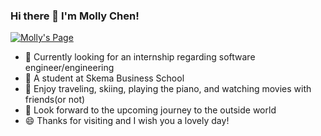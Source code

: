 ### Hi there 👋 I'm Molly Chen!

[![Molly's Page](https://img.shields.io/badge/dynamic/json?logo=github&label=GitHub&labelColor=495867&color=495867)](https://siichen.github.io/Personal-Page/Si's%20Page.html)



- 🔭 Currently looking for an internship regarding software engineer/engineering
- 🌱 A student at Skema Business School
- 👯 Enjoy traveling, skiing, playing the piano, and watching movies with friends(or not)
- 💬 Look forward to the upcoming journey to the outside world
- 😄 Thanks for visiting and I wish you a lovely day!
